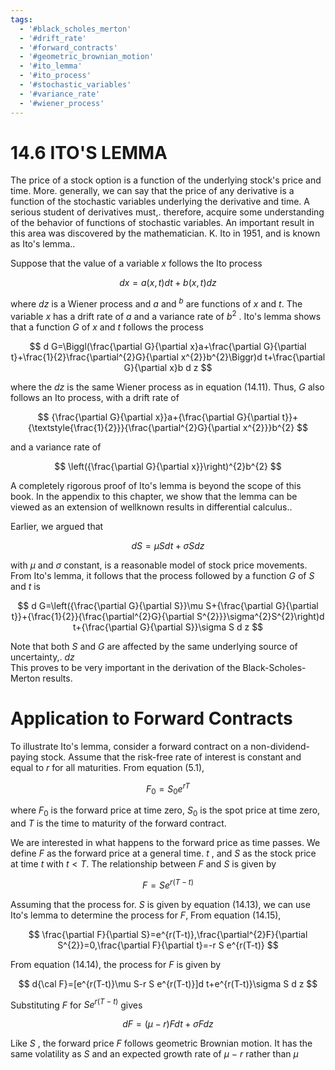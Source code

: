 ```yaml
---
tags:
  - '#black_scholes_merton'
  - '#drift_rate'
  - '#forward_contracts'
  - '#geometric_brownian_motion'
  - '#ito_lemma'
  - '#ito_process'
  - '#stochastic_variables'
  - '#variance_rate'
  - '#wiener_process'
---
```

# 14.6 ITO'S LEMMA  

The price of a stock option is a function of the underlying stock's price and time. More. generally, we can say that the price of any derivative is a function of the stochastic variables underlying the derivative and time. A serious student of derivatives must,. therefore, acquire some understanding of the behavior of functions of stochastic variables. An important result in this area was discovered by the mathematician. K. Ito in 1951, and is known as Ito's lemma..  

Suppose that the value of a variable $x$ follows the Ito process  

$$
d x=a(x,t)d t+b(x,t)d z
$$  

where $d z$ is a Wiener process and $a$ and $^b$ are functions of $x$ and $t.$ The variable $x$ has a drift rate of $a$ and a variance rate of $b^{2}$ . Ito's lemma shows that a function $G$ of $x$ and $t$ follows the process  

$$
d G=\Biggl(\frac{\partial G}{\partial x}a+\frac{\partial G}{\partial t}+\frac{1}{2}\frac{\partial^{2}G}{\partial x^{2}}b^{2}\Biggr)d t+\frac{\partial G}{\partial x}b d z
$$  

where the $d z$ is the same Wiener process as in equation (14.11). Thus, $G$ also follows an Ito process, with a drift rate of  

$$
{\frac{\partial G}{\partial x}}a+{\frac{\partial G}{\partial t}}+{\textstyle{\frac{1}{2}}}{\frac{\partial^{2}G}{\partial x^{2}}}b^{2}
$$  

and a variance rate of  

$$
\left({\frac{\partial G}{\partial x}}\right)^{2}b^{2}
$$  

A completely rigorous proof of Ito's lemma is beyond the scope of this book. In the appendix to this chapter, we show that the lemma can be viewed as an extension of wellknown results in differential calculus..  

Earlier, we argued that  

$$
d S=\mu S d t+\sigma S d z
$$  

with $\mu$ and $\sigma$ constant, is a reasonable model of stock price movements. From Ito's lemma, it follows that the process followed by a function $G$ of $S$ and $t$ is  

$$
d G=\left({\frac{\partial G}{\partial S}}\mu S+{\frac{\partial G}{\partial t}}+{\frac{1}{2}}{\frac{\partial^{2}G}{\partial S^{2}}}\sigma^{2}S^{2}\right)d t+{\frac{\partial G}{\partial S}}\sigma S d z
$$  

Note that both $S$ and $G$ are affected by the same underlying source of uncertainty,. $d z$   
This proves to be very important in the derivation of the Black-Scholes-Merton results.  

# Application to Forward Contracts  

To illustrate Ito's lemma, consider a forward contract on a non-dividend-paying stock. Assume that the risk-free rate of interest is constant and equal to $r$ for all maturities. From equation (5.1),  

$$
F_{0}=S_{0}e^{r T}
$$  

where $F_{0}$ is the forward price at time zero, $S_{0}$ is the spot price at time zero, and $T$ is the time to maturity of the forward contract.  

We are interested in what happens to the forward price as time passes. We define $F$ as the forward price at a general time. $t$ , and $S$ as the stock price at time $t$ with $t<T.$ The relationship between $F$ and $S$ is given by  

$$
F=S e^{r(T-t)}
$$  

Assuming that the process for. $S$ is given by equation (14.13), we can use Ito's lemma to determine the process for $F,$ From equation (14.15),  

$$
\frac{\partial F}{\partial S}=e^{r(T-t)},\frac{\partial^{2}F}{\partial S^{2}}=0,\frac{\partial F}{\partial t}=-r S e^{r(T-t)}
$$  

From equation (14.14), the process for $F$ is given by  

$$
d{\cal F}=[e^{r(T-t)}\mu S-r S e^{r(T-t)}]d t+e^{r(T-t)}\sigma S d z
$$  

Substituting $F$ for $S e^{r(T-t)}$ gives  

$$
d F=(\mu-r)F d t+\sigma F d z
$$  

Like $S$ , the forward price $F$ follows geometric Brownian motion. It has the same volatility as $S$ and an expected growth rate of $\mu\mathrm{~-~}r$ rather than $\mu$  
